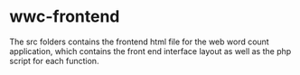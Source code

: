 # wwc-frontend

The src folders contains the frontend html file for the web word count application, which contains the front end interface layout as well as the php script for each function.
